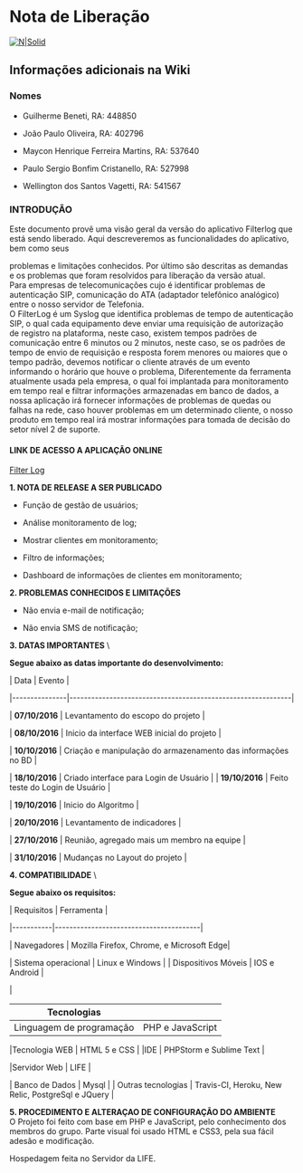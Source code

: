 # Nota de Liberação

[![N|Solid](http://boredzo.org/blog/wp-content/uploads/2008/02/network-128.png)](http://)



## Informações adicionais na Wiki



### Nomes

* Guilherme Beneti, RA: 448850

* João Paulo Oliveira, RA: 402796

* Maycon Henrique Ferreira Martins, RA: 537640

* Paulo Sergio Bonfim Cristanello, RA: 527998

* Wellington dos Santos Vagetti, RA: 541567




### INTRODUÇÃO

Este documento provê uma visão geral da versão do aplicativo Filterlog que está sendo liberado. Aqui descreveremos as funcionalidades do aplicativo, bem como seus 

problemas e limitações conhecidos. Por último são descritas as demandas e os problemas que foram resolvidos para liberação da versão atual.\
Para empresas de telecomunicações cujo é identificar problemas de autenticação SIP, comunicação do ATA (adaptador telefônico analógico) entre o nosso servidor de 
Telefonia. \
O FilterLog é um Syslog que identifica problemas de tempo de autenticação SIP, o qual cada equipamento deve enviar uma requisição de autorização de registro na plataforma, neste caso, existem tempos padrões de comunicação entre 6 minutos ou 2 minutos, neste caso, se os padrões de tempo de envio de requisição e resposta forem menores ou maiores que o tempo padrão, devemos notificar o cliente através de um evento informando o horário que houve o problema, Diferentemente da ferramenta 
atualmente usada pela empresa, o qual foi implantada para monitoramento em tempo real e filtrar informações armazenadas em banco de dados, a nossa aplicação irá fornecer informações de problemas de quedas ou falhas na rede, caso houver problemas em um
determinado cliente, o nosso produto em tempo real irá mostrar informações para tomada de decisão do setor nível 2 de suporte.

#### LINK DE ACESSO A APLICAÇÃO ONLINE


[Filter Log](http://)


**1. NOTA DE RELEASE A SER PUBLICADO**


* Função de gestão de usuários;

* Análise monitoramento de log;

* Mostrar clientes em monitoramento;

* Filtro de informações;
* Dashboard de informações de clientes em monitoramento; 



**2. PROBLEMAS CONHECIDOS E LIMITAÇÕES**


* Não envia e-mail de notificação;

* Não envia SMS de notificação;



**3.	DATAS IMPORTANTES** \

**Segue abaixo as datas importante do desenvolvimento:**


| Data          | Evento                  |

|---------------|-------------------------------------------------------------|

| **07/10/2016** | Levantamento do escopo do projeto |

| **08/10/2016** | Inicio da interface WEB inicial do projeto | 

| **10/10/2016** | Criação e manipulação do armazenamento das informações no BD |

| **18/10/2016** | Criado interface para Login de Usuário | 
| **19/10/2016** | Feito teste do Login de Usuário | 

| **19/10/2016** | Inicio do Algoritmo | 

| **20/10/2016** | Levantamento de indicadores | 

| **27/10/2016** | Reunião, agregado mais um membro na equipe | 

| **31/10/2016** | Mudanças no Layout do projeto | 



**4. COMPATIBILIDADE** \

**Segue abaixo os requisitos:**



| Requisitos | Ferramenta  |

|-----------|----------------------------------------|

| Navegadores | Mozilla Firefox, Chrome, e Microsoft Edge|

| Sistema operacional | Linux e Windows | 
| Dispositivos Móveis | IOS e Android | 


| 

**Tecnologias** 	 |   				|
|---------------------- |-----------------------------|
|Linguagem de programação| PHP e JavaScript|

|Tecnologia WEB	         | HTML 5 e CSS                 |
|IDE                     | PHPStorm e Sublime Text      |

|Servidor Web            | LIFE                         |

| Banco de Dados         | Mysql                        |
| Outras tecnologias     | Travis-CI, Heroku, New Relic, PostgreSql e JQuery |



**5. PROCEDIMENTO E ALTERAÇAO DE CONFIGURAÇÃO DO AMBIENTE** \
O Projeto foi feito com base em PHP e JavaScript, pelo conhecimento dos membros do grupo. Parte visual foi usado HTML e CSS3, pela sua fácil adesão e modificação. 

Hospedagem feita no Servidor da LIFE.

